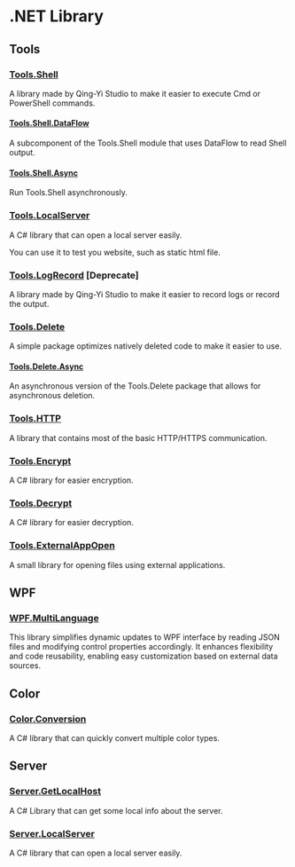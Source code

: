 # .NET Library

## Tools

 ### [Tools.Shell](https://www.nuget.org/packages/Tools.Shell/)

A library made by Qing-Yi Studio to make it easier to execute Cmd or PowerShell commands.

#### [Tools.Shell.DataFlow](https://www.nuget.org/packages/Tools.Shell.DataFlow)

A subcomponent of the Tools.Shell module that uses DataFlow to read Shell output.

#### [Tools.Shell.Async](https://www.nuget.org/packages/Tools.Shell.Async)

 Run Tools.Shell asynchronously.

### [Tools.LocalServer](https://www.nuget.org/packages/Tools.LocalServer/)

A C# library that can open a local server easily.

You can use it to test you website, such as static html file.

### [Tools.LogRecord](https://www.nuget.org/packages/Tools.LogRecord) **[Deprecate]**

A library made by Qing-Yi Studio to make it easier to record logs or record the output.

### [Tools.Delete](https://www.nuget.org/packages/Tools.Delete/)

A simple package optimizes natively deleted code to make it easier to use.

#### [Tools.Delete.Async](https://www.nuget.org/packages/Tools.Delete.Async/)

An asynchronous version of the Tools.Delete package that allows for asynchronous deletion.

### [Tools.HTTP](https://www.nuget.org/packages/Tools.HTTP/)

A library that contains most of the basic HTTP/HTTPS communication.

### [Tools.Encrypt](https://www.nuget.org/packages/Tools.Encrypt)

A C# library for easier encryption.

### [Tools.Decrypt](https://www.nuget.org/packages/Tools.Decrypt)

A C# library for easier decryption.

### [Tools.ExternalAppOpen](https://www.nuget.org/packages/Tools.ExternalAppOpen)

A small library for opening files using external applications.

## WPF

### [WPF.MultiLanguage](https://www.nuget.org/packages/WPF.MultiLanguage/)

This library simplifies dynamic updates to WPF interface by reading JSON files and modifying control properties accordingly. It enhances flexibility and code reusability, enabling easy customization based on external data sources.

## Color

### [Color.Conversion](https://www.nuget.org/packages/Color.Conversion)

 A C# library that can quickly convert multiple color types.

## Server

### [Server.GetLocalHost](https://www.nuget.org/packages/Server.GetLocalHost)

A C# Library that can get some local info about the server.

### [Server.LocalServer](https://www.nuget.org/packages/Server.LocalServer)

A C# library that can open a local server easily.
